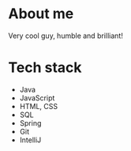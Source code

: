 # About me
Very cool guy, humble and brilliant!

# Tech stack
<ul>
  <li>Java</li>
  <li>JavaScript</li>
  <li>HTML, CSS</li>
  <li>SQL</li>
  <li>Spring</li>
  <li>Git</li>
  <li>IntelliJ</li>
</ul>
